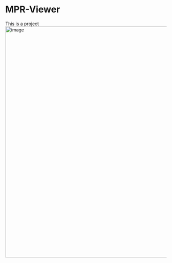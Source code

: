 # MPR-Viewer

This is a project
<img width="1366" height="720" alt="image" src="https://github.com/user-attachments/assets/3c4a0133-328f-43d5-aa89-c24c21a35f01" />
